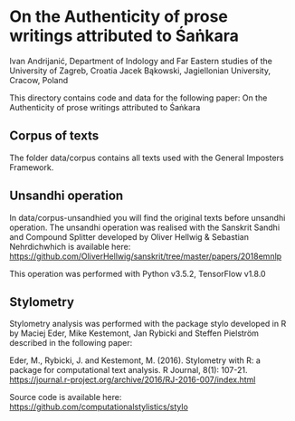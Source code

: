 # On the Authenticity of prose writings attributed to Śaṅkara

Ivan Andrijanić, Department of Indology and Far Eastern studies of the University of Zagreb, Croatia
Jacek Bąkowski, Jagiellonian University, Cracow, Poland

This directory contains code and data for the following paper:
On the Authenticity of prose writings attributed to Śaṅkara

## Corpus of texts
The folder data/corpus contains all texts used with the General Imposters Framework.

## Unsandhi operation
In data/corpus-unsandhied you will find the original texts before unsandhi operation.
The unsandhi operation was realised with the Sanskrit Sandhi and Compound Splitter developed by Oliver Hellwig & Sebastian Nehrdichwhich is available here: https://github.com/OliverHellwig/sanskrit/tree/master/papers/2018emnlp

This operation was performed with Python v3.5.2, TensorFlow v1.8.0

## Stylometry
Stylometry analysis was performed with the package stylo developed in R by Maciej Eder, Mike Kestemont, Jan Rybicki and Steffen Pielström described in the following paper:

Eder, M., Rybicki, J. and Kestemont, M. (2016). Stylometry with R: a package for computational text analysis. R Journal, 8(1): 107-21. https://journal.r-project.org/archive/2016/RJ-2016-007/index.html

Source code is available here: https://github.com/computationalstylistics/stylo

